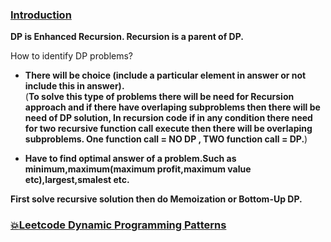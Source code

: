 ### [Introduction](https://www.youtube.com/watch?v=nqowUJzG-iM&list=PL_z_8CaSLPWekqhdCPmFohncHwz8TY2Go&index=1&t=3s)   
**DP is Enhanced Recursion. Recursion is a parent of DP.**  

How to identify DP problems?   
* **There will be choice (include a particular element in answer or not include this in answer).**   
(**To solve this type of problems there will be need for Recursion approach and if there have overlaping subproblems then there will be need of DP solution, In recursion code if in any condition there need for two recursive function call execute then there will be overlaping subproblems. One function call = NO DP , TWO function call = DP.**)

* **Have to find optimal answer of a problem.Such as minimum,maximum(maximum profit,maximum value etc),largest,smalest etc.**    

**First solve recursive solution then do Memoization or Bottom-Up DP.**     

### [:boom:Leetcode Dynamic Programming Patterns](https://leetcode.com/discuss/general-discussion/458695/Dynamic-Programming-Patterns)    

